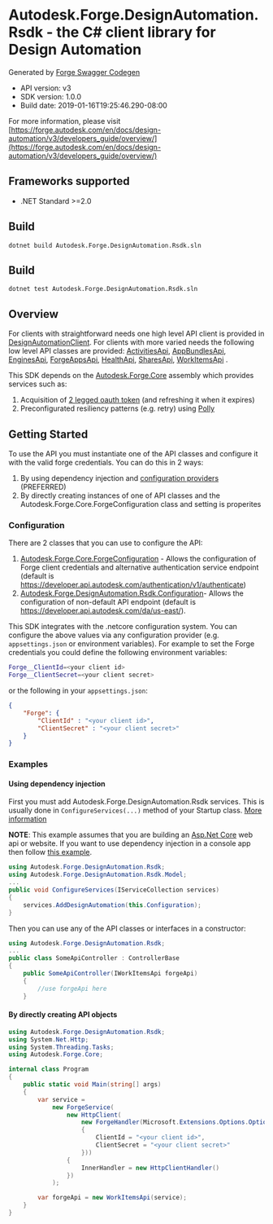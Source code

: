 # Autodesk.Forge.DesignAutomation.Rsdk - the C# client library for Design Automation

Generated by [Forge Swagger Codegen](https://git.autodesk.com/forge-ozone/forge-rsdk-codegen)

- API version: v3
- SDK version: 1.0.0
- Build date: 2019-01-16T19:25:46.290-08:00

For more information, please visit [https://forge.autodesk.com/en/docs/design-automation/v3/developers_guide/overview/](https://forge.autodesk.com/en/docs/design-automation/v3/developers_guide/overview/)

## Frameworks supported
- .NET Standard >=2.0

## Build
```
dotnet build Autodesk.Forge.DesignAutomation.Rsdk.sln
```

## Build
```
dotnet test Autodesk.Forge.DesignAutomation.Rsdk.sln
```

## Overview

For clients with straightforward needs one high level API client is provided in  [DesignAutomationClient](/src/Autodesk.Forge.DesignAutomation.Rsdk/ApiClient.gen.cs). For clients with more varied needs the following low level API classes are provided:
[ActivitiesApi](/src/Autodesk.Forge.DesignAutomation.Rsdk/Http/ActivitiesApi.gen.cs),
[AppBundlesApi](/src/Autodesk.Forge.DesignAutomation.Rsdk/Http/AppBundlesApi.gen.cs),
[EnginesApi](/src/Autodesk.Forge.DesignAutomation.Rsdk/Http/EnginesApi.gen.cs),
[ForgeAppsApi](/src/Autodesk.Forge.DesignAutomation.Rsdk/Http/ForgeAppsApi.gen.cs),
[HealthApi](/src/Autodesk.Forge.DesignAutomation.Rsdk/Http/HealthApi.gen.cs),
[SharesApi](/src/Autodesk.Forge.DesignAutomation.Rsdk/Http/SharesApi.gen.cs),
[WorkItemsApi](/src/Autodesk.Forge.DesignAutomation.Rsdk/Http/WorkItemsApi.gen.cs)
.

This SDK depends on the [Autodesk.Forge.Core](https://git.autodesk.com/design-automation/Autodesk.Forge.Core) assembly which provides services such as:
1. Acquisition of [2 legged oauth token](https://forge.autodesk.com/en/docs/oauth/v2/tutorials/get-2-legged-token/) (and refreshing it when it expires)
2. Preconfigurated resiliency patterns (e.g. retry) using [Polly](https://github.com/App-vNext/Polly)

## Getting Started

To use the API you must instantiate one of the API classes and configure it with the valid forge credentials. You can do this in 2 ways:
1. By using dependency injection and [configuration providers](https://docs.microsoft.com/en-us/aspnet/core/fundamentals/configuration/#providers
) (PREFERRED)
2. By directly creating instances of one of API classes and the Autodesk.Forge.Core.ForgeConfiguration class and setting is properites

### Configuration

There are 2 classes that you can use to configure the API:
1. [Autodesk.Forge.Core.ForgeConfiguration](https://git.autodesk.com/design-automation/Autodesk.Forge.Core/blob/master/src/ForgeConfiguration.cs) - Allows the configuration of Forge client credentials and alternative authentication service endpoint (default is https://developer.api.autodesk.com/authentication/v1/authenticate)
2. [Autodesk.Forge.DesignAutomation.Rsdk.Configuration](src/Autodesk.Forge.DesignAutomation.Rsdk/Configuration.gen.cs)- Allows the configuration of non-default API endpoint (default is https://developer.api.autodesk.com/da/us-east/).

This SDK integrates with the .netcore configuration system. You can configure the above values via any configuration provider (e.g. `appsettings.json` or environment variables).
For example to set the Forge credentials you could define the following environment variables:
```bash
Forge__ClientId=<your client id>
Forge__ClientSecret=<your client secret>
```
or the following in your `appsettings.json`:
```json
{
    "Forge": {
        "ClientId" : "<your client id>",
        "ClientSecret" : "<your client secret>"
    }
}
```
### Examples
#### Using dependency injection
First you must add Autodesk.Forge.DesignAutomation.Rsdk services. This is usually done in `ConfigureServices(...)` method of your Startup class. [More information](https://docs.microsoft.com/en-us/aspnet/core/fundamentals/dependency-injection)

__NOTE__: This example assumes that you are building an [Asp.Net Core](https://docs.microsoft.com/en-us/aspnet/core/) web api or website. 
If you want to use dependency injection in a console app then follow [this example](https://keestalkstech.com/2018/04/dependency-injection-with-ioptions-in-console-apps-in-net-core-2/).
```csharp
using Autodesk.Forge.DesignAutomation.Rsdk;
using Autodesk.Forge.DesignAutomation.Rsdk.Model;
...
public void ConfigureServices(IServiceCollection services)
{
    services.AddDesignAutomation(this.Configuration);
}
```
Then you can use any of the API classes or interfaces in a constructor:
```csharp
using Autodesk.Forge.DesignAutomation.Rsdk;
...
public class SomeApiController : ControllerBase
{
    public SomeApiController(IWorkItemsApi forgeApi)
    {
        //use forgeApi here
    }
```
#### By directly creating API objects

```csharp
using Autodesk.Forge.DesignAutomation.Rsdk;
using System.Net.Http;
using System.Threading.Tasks;
using Autodesk.Forge.Core;

internal class Program
{
    public static void Main(string[] args)
    {
        var service =
            new ForgeService(
                new HttpClient(
                    new ForgeHandler(Microsoft.Extensions.Options.Options.Create(new ForgeConfiguration()
                    {
                        ClientId = "<your client id>",
                        ClientSecret = "<your client secret>"
                    }))
                {
                    InnerHandler = new HttpClientHandler()
                })
            );

        var forgeApi = new WorkItemsApi(service);
    }
}
```
